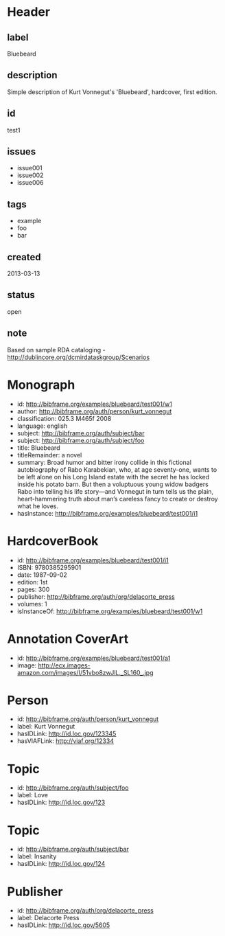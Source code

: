 # Header

## label

Bluebeard

## description

Simple description of Kurt Vonnegut's 'Bluebeard', hardcover, first edition.

## id

test1

## issues

* issue001
* issue002
* issue006

## tags 

* example
* foo
* bar

## created

2013-03-13

## status

open

## note

Based on sample RDA cataloging - http://dublincore.org/dcmirdataskgroup/Scenarios

# Monograph

* id: http://bibframe.org/examples/bluebeard/test001/w1
* author: http://bibframe.org/auth/person/kurt_vonnegut
* classification: 025.3 M465f 2008
* language: english
* subject: http://bibframe.org/auth/subject/bar
* subject: http://bibframe.org/auth/subject/foo
* title: Bluebeard
* titleRemainder: a novel
* summary: Broad humor and bitter irony collide in this fictional autobiography of Rabo Karabekian, who, at age seventy-one, wants to be left alone on his Long Island estate with the secret he has locked inside his potato barn. But then a voluptuous young widow badgers Rabo into telling his life story—and Vonnegut in turn tells us the plain, heart-hammering truth about man’s careless fancy to create or destroy what he loves.
* hasInstance: http://bibframe.org/examples/bluebeard/test001/i1

# HardcoverBook

* id: http://bibframe.org/examples/bluebeard/test001/i1
* ISBN: 9780385295901
* date: 1987-09-02
* edition: 1st
* pages: 300
* publisher: http://bibframe.org/auth/org/delacorte_press
* volumes: 1
* isInstanceOf: http://bibframe.org/examples/bluebeard/test001/w1

# Annotation CoverArt

* id: http://bibframe.org/examples/bluebeard/test001/a1
* image: http://ecx.images-amazon.com/images/I/51vbo8zwJlL._SL160_.jpg

# Person

* id: http://bibframe.org/auth/person/kurt_vonnegut
* label: Kurt Vonnegut
* hasIDLink: http://id.loc.gov/123345
* hasVIAFLink: http://viaf.org/12334

# Topic

* id: http://bibframe.org/auth/subject/foo
* label: Love
* hasIDLink: http://id.loc.gov/123

# Topic

* id: http://bibframe.org/auth/subject/bar
* label: Insanity
* hasIDLink: http://id.loc.gov/124

# Publisher

* id: http://bibframe.org/auth/org/delacorte_press
* label: Delacorte Press
* hasIDLink: http://id.loc.gov/5605


